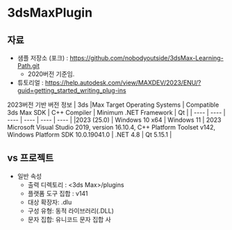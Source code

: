 # 3dsMaxPlugin

## 자료

- 샘플 저장소 (포크) : https://github.com/nobodyoutside/3dsMax-Learning-Path.git
  - 2020버전 기준임.
- 튜토리얼 : https://help.autodesk.com/view/MAXDEV/2023/ENU/?guid=getting_started_writing_plug-ins

2023버전 기반 버전 정보
| 3ds        |Max	Target Operating Systems	| Compatible 3ds Max SDK |	C++ Compiler  | 	Minimum .NET Framework	|  Qt  |
| ----       | ----                         | ----                   |      ----  |         ----  | ---- |
|2023 (25.0) |	Windows 10 x64              | Windows 11              | 2023	Microsoft Visual Studio 2019, version 16.10.4, C++ Platform Toolset v142, Windows Platform SDK 10.0.19041.0	| .NET 4.8 |	Qt 5.15.1 |


## vs 프로젝트

- 일반 속성
  -  출력 디렉토리 : <3ds Max>/plugins
  -  플랫폼 도구 집합 : v141
  -  대상 확장자: .dlu
  -  구성 유형: 동적 라이브러리(.DLL)
  -  문자 집합: 유니코드 문자 집합 사
